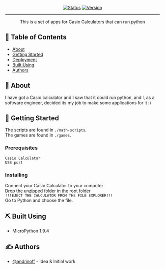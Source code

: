 <div align="center">

[![Status](https://img.shields.io/badge/status-in_development-white)]()
[![Version](https://img.shields.io/badge/version-1.1-green)](https://github.com/realandrinoff/casio-calc-apps/releases/)


</div>

---

<p align="center"> This is a set of apps for Casio Calculators that can run python
    <br> 
</p>

## 📝 Table of Contents

- [About](#about)
- [Getting Started](#getting_started)
- [Deployment](#deployment)
- [Built Using](#built_using)
- [Authors](#authors)

## 🧐 About <a name = "about"></a>

I have got a Casio calculator and I saw that it could run python, and I, as a software engineer, decided its my job to make some applications for it :)

## 🏁 Getting Started <a name = "getting_started"></a>

The scripts are found in ```./math-scripts```.
<br />
The games are found in ```./games```.

### Prerequisites



```Casio Calculator```
<br />
```USB port```

### Installing

Connect your Casio Calculator to your computer
<br/>
Drop the unzipped folder in the root folder
<br />
```!!!EJECT THE CALCULATOR FROM THE FILE EXPLORER!!!```
<br />
Go to Python and choose the file.


## ⛏️ Built Using <a name = "built_using"></a>

- MicroPython 1.9.4

## ✍️ Authors <a name = "authors"></a>

- [@andrinoff](https://linktr.ee/andrinoff) - Idea & Initial work

